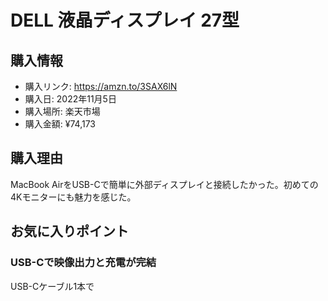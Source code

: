 # DELL 液晶ディスプレイ 27型
## 購入情報
- 購入リンク: <https://amzn.to/3SAX6lN>
- 購入日: 2022年11月5日
- 購入場所: 楽天市場
- 購入金額: ¥74,173
## 購入理由
MacBook AirをUSB-Cで簡単に外部ディスプレイと接続したかった。初めての4Kモニターにも魅力を感じた。

## お気に入りポイント
### USB-Cで映像出力と充電が完結
USB-Cケーブル1本で